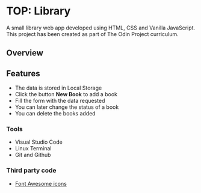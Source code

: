 # TOP: Library
A small library web app developed using HTML, CSS and Vanilla JavaScript. This project has been created as part of The Odin Project curriculum.

## Overview

## Features

- The data is stored in Local Storage
- Click the button **New Book** to add a book
- Fill the form with the data requested
- You can later change the status of a book
- You can delete the books added

### Tools

- Visual Studio Code
- Linux Terminal
- Git and Github
### Third party code

- [Font Awesome icons]

   [Font Awesome Icons]: <https://fontawesome.com/>
 